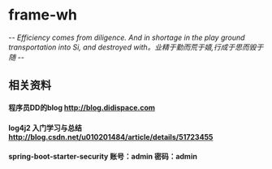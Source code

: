 # frame-wh
-*- Efficiency comes from diligence. And in shortage in the play ground transportation into Si, and destroyed with。业精于勤而荒于嬉,行成于思而毁于随 -*-

## 相关资料
#### 程序员DD的blog http://blog.didispace.com
#### log4j2 入门学习与总结 http://blog.csdn.net/u010201484/article/details/51723455


#### spring-boot-starter-security  账号：admin 密码：admin

